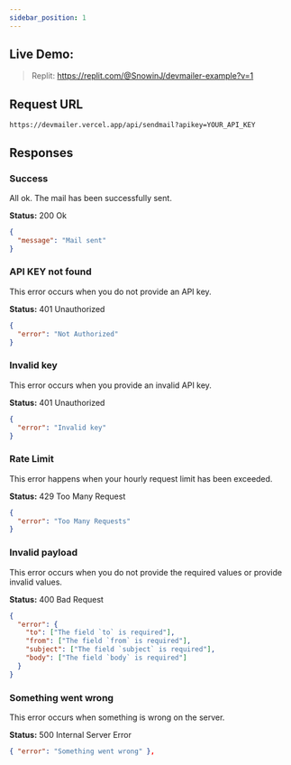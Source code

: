```yaml
---
sidebar_position: 1
---
```


## Live Demo:

> Replit: https://replit.com/@SnowinJ/devmailer-example?v=1

## Request URL

```
https://devmailer.vercel.app/api/sendmail?apikey=YOUR_API_KEY
```

## Responses

### Success

All ok. The mail has been successfully sent.

**Status:** 200 Ok

```json
{
  "message": "Mail sent"
}
```

### API KEY not found

This error occurs when you do not provide an API key.

**Status:** 401 Unauthorized

```json
{
  "error": "Not Authorized"
}
```

### Invalid key

This error occurs when you provide an invalid API key.

**Status:** 401 Unauthorized

```json
{
  "error": "Invalid key"
}
```

### Rate Limit

This error happens when your hourly request limit has been exceeded.

**Status:** 429 Too Many Request

```json
{
  "error": "Too Many Requests"
}
```

### Invalid payload

This error occurs when you do not provide the required values or provide invalid values.

**Status:** 400 Bad Request

```json
{
  "error": {
    "to": ["The field `to` is required"],
    "from": ["The field `from` is required"],
    "subject": ["The field `subject` is required"],
    "body": ["The field `body` is required"]
  }
}
```

### Something went wrong

This error occurs when something is wrong on the server.

**Status:** 500 Internal Server Error

```json
{ "error": "Something went wrong" },
```
